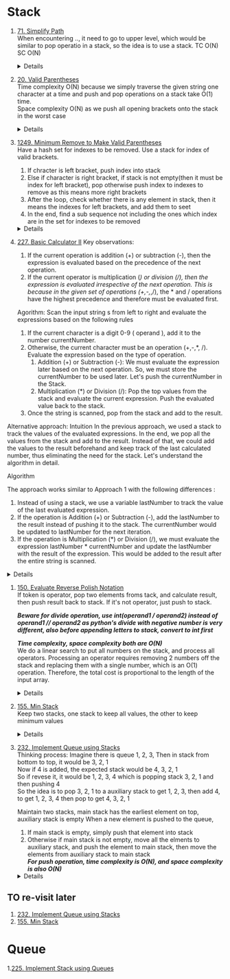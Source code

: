 # Stack
1. [71. Simplify Path](https://leetcode.com/problems/simplify-path)  
   When encountering .., it need to go to upper level, which would be similar to pop operatio in a stack, so the idea is to use a stack.  TC O(N) SC O(N)
    <details>
      
      ```python
       def simplifyPath(self, path: str) -> str:
           stack = []
           for part in path.split("/"):
               if part == "..":
                   if stack:
                       stack.pop()
               elif part and part != ".":
                   stack.append(part)
   
           return "/" + "/".join(stack)
      ```
    </details>
    
1. [20. Valid Parentheses](https://leetcode.com/problems/valid-parentheses)  
   Time complexity O(N) because we simply traverse the given string one character at a time and push and pop operations on a stack take O(1) time.  
   Space complexity O(N) as we push all opening brackets onto the stack in the worst case
    <details>
      
      ```python
      def isValid(self, s: str) -> bool:
          closeOpenMap = { ")" : "(", "}" : "{", "]" : "["}
          stack = []
          for ch in s:
              if ch in closeOpenMap:
                  if not stack or stack[-1] != closeOpenMap[ch]:
                      return False
                  else:
                      stack.pop()
              else:
                  stack.append(ch)
          return not stack
      ```
    </details>

1. [1249. Minimum Remove to Make Valid Parentheses](https://leetcode.com/problems/minimum-remove-to-make-valid-parentheses/)  
   Have a hash set for indexes to be removed. Use a stack for index of valid brackets.   
   1. If chracter is left bracket, push index into stack  
   1. Else if character is right bracket, if stack is not empty(then it must be index for left bracket), pop otherwise push index to indexes to remove as this means more right brackets 
   1. After the loop, check whether there is any element in stack, then it means the indexes for left brackets, and add them to seet
   1. In the end, find a sub sequence not including the ones which index are in the set for indexes to be removed
    <details>
      
      ```python
       def minRemoveToMakeValid(self, s: str) -> str:
           indexesToRemove = set()
           stack = []
           for i, c in enumerate(s):
               if c == "(":
                   stack.append(i)
               elif c == ")":
                   if stack:
                       stack.pop()
                   else:
                       indexesToRemove.add(i)
           
           while stack:
               indexesToRemove.add(stack.pop())
           
           validChars = []
           for i, c in enumerate(s):
               if not i in indexesToRemove:
                   validChars.append(c)
   
           return "".join(validChars)       
      ```
    </details>

1. [227. Basic Calculator II](https://leetcode.com/problems/basic-calculator-ii) 
   Key observations:
   1. If the current operation is addition (+) or subtraction (-), then the expression is evaluated based on the precedence of the next operation.
   1. If the current operator is multiplication (*) or division (/), then the expression is evaluated irrespective of the next operation. This is because in the given set of operations (+,-,*,/), the * and / operations have the highest precedence and therefore must be evaluated first.

   Agorithm:
   Scan the input string s from left to right and evaluate the expressions based on the following rules
   1. If the current character is a digit 0-9 ( operand ), add it to the number currentNumber.  
   1. Otherwise, the current character must be an operation (+,-,*, /). Evaluate the expression based on the type of operation.  
      1. Addition (+) or Subtraction (-): We must evaluate the expression later based on the next operation. So, we must store the currentNumber to be used later. Let's push the currentNumber in the Stack.  
      1. Multiplication (*) or Division (/): Pop the top values from the stack and evaluate the current expression. Push the evaluated value back to the stack.  
   1. Once the string is scanned, pop from the stack and add to the result.  

Alternative approach:
   Intuition
   In the previous approach, we used a stack to track the values of the evaluated expressions. In the end, we pop all the values from the stack and add to the result. Instead of that, we could add the values to the result beforehand and keep track of the last calculated number, thus eliminating the need for the stack. Let's understand the algorithm in detail.

   Algorithm

   The approach works similar to Approach 1 with the following differences :  
   1. Instead of using a stack, we use a variable lastNumber to track the value of the last evaluated expression.  
   1. If the operation is Addition (+) or Subtraction (-), add the lastNumber to the result instead of pushing it to the stack. The currentNumber would be updated to lastNumber for the next iteration.  
   1. If the operation is Multiplication (*) or Division (/), we must evaluate the expression lastNumber * currentNumber and update the lastNumber with the result of the expression. This would be added to the result after the entire string is scanned.  
   <details>
      
      ```python
       def calculate(self, s: str) -> int:
           currNum = 0
           stack = []
           operator = "+"
           for i, c in enumerate(s):
               if c.isdigit():
                   currNum = currNum * 10 + int(c)
   
               if (not c.isdigit() and not c.isspace()) or i == len(s) - 1:
                   if operator == "+":
                       stack.append(currNum)
                   elif operator == "-":
                       stack.append(-currNum)
                   elif operator == "*":
                       stack.append(stack.pop() * currNum)
                   elif operator == "/":
                       stack.append(int(stack.pop() / currNum))
   
                   operator = c
                   currNum = 0
                   
           total = 0
           while stack:
               total += stack.pop()
           
           return total

      # Without using stack
       def calculate(self, s: str) -> int:
           result = 0
           currNum = 0
           lastNum = 0
           operator = "+"
           for i, c in enumerate(s):
               print(result, lastNum, currNum, i)
               if c.isdigit():
                   currNum = currNum * 10 + int(c)
               
               if (not c.isdigit() and not c.isspace()) or i == len(s) - 1:
                   if operator in "+-":
                       result += lastNum
                       lastNum = currNum if operator == "+" else -currNum
                   elif operator == "*":
                       lastNum = lastNum * currNum
                   elif operator == "/":
                       lastNum = int(lastNum / currNum)
                   operator = c
                   currNum = 0
           result += lastNum
           return result      
      ```
   </details>
    
1. [150. Evaluate Reverse Polish Notation](https://leetcode.com/problems/evaluate-reverse-polish-notation)  
   If token is operator, pop two elements froms tack, and calculate result, then push result back to stack. If it's not operator, just push to stack. 
  
   ***Beware for divide operation, use int(operand1 / operand2) instead of operand1 // operand2 as python's divide with negative number is very different, also before appending letters to stack, convert to int first***

   ***Time complexity, space complexity both are O(N)***  
   We do a linear search to put all numbers on the stack, and process all operators. Processing an operator requires removing 2 numbers off the stack and replacing them with a single number, which is an O(1) operation. Therefore, the total cost is proportional to the length of the input array.

    <details>
      
      ```python
       def evalRPN(self, tokens: List[str]) -> int:
           stack = []
           operators = "+-*/"
           for token in tokens:
               if token not in operators:
                   stack.append(int(token))
               else:
                   right = int(stack.pop())
                   left = int(stack.pop())
                   result = None
                   if token == "+":
                       result = left + right
                   elif token == "-":
                       result = left - right
                   elif token == "*":
                       result = left * right
                   else:
                       result = int(left / right)
                   stack.append(result)
           return stack.pop()
      ```
    </details>
1. [155. Min Stack](https://leetcode.com/problems/min-stack)  
   Keep two stacks, one stack to keep all values, the other to keep minimum values
    <details>
      
      ```python
       def __init__(self):
           self.minStack = []
           self.stack = []
   
       def push(self, val: int) -> None:
           self.stack.append(val)
           if not self.minStack or val <= self.getMin():
               self.minStack.append(val)
           
       def pop(self) -> None:
           if self.stack.pop() == self.getMin():
               self.minStack.pop()
   
       def top(self) -> int:
           return self.stack[-1]
   
       def getMin(self) -> int:
           return self.minStack[-1]     
      ```
    </details>
1. [232. Implement Queue using Stacks](https://leetcode.com/problems/implement-queue-using-stacks)  
   Thinking process:
   Imagine there is queue 1, 2, 3, Then in stack from bottom to top, it would be 3, 2, 1   
   Now if 4 is added, the expected stack would be 4, 3, 2, 1  
   So if revese it, it would be 1, 2, 3, 4 which is popping stack 3, 2, 1 and then pushing 4  
   So the idea is to pop 3, 2, 1 to a auxiliary stack to get 1, 2, 3, then add 4, to get 1, 2, 3, 4 then pop to get 4, 3, 2, 1 

   Maintain two stacks, main stack has the earliest element on top, auxiliary stack is empty 
   When a new element is pushed to the queue,
   1. If main stack is empty, simply push that element into stack
   1. Otherwise if main stack is not empty, move all the elments to auxiliary stack, and push the element to main stack, then move the elements from auxiliary stack to main stack  
   ***For push operation, time complexity is O(N), and space complexity is also O(N)***
    <details>
      
      ```python
       def __init__(self):
           self.mainStack = []
           self.auxStack = []
           
   
       def push(self, x: int) -> None:
           if not self.mainStack:
               self.mainStack.append(x)
           else:
               while self.mainStack:
                   self.auxStack.append(self.mainStack.pop())
               self.mainStack.append(x)
               while self.auxStack:
                   self.mainStack.append(self.auxStack.pop())
       def pop(self) -> int:
           return self.mainStack.pop()
   
       def peek(self) -> int:
           return self.mainStack[-1]
           
   
       def empty(self) -> bool:
           return not self.mainStack
      ```
    </details>
## TO re-visit later
1. [232. Implement Queue using Stacks](https://leetcode.com/problems/implement-queue-using-stacks)  
1. [155. Min Stack](https://leetcode.com/problems/min-stack)  

# Queue
1.[225. Implement Stack using Queues](https://leetcode.com/problems/implement-queue-using-stacks)  

